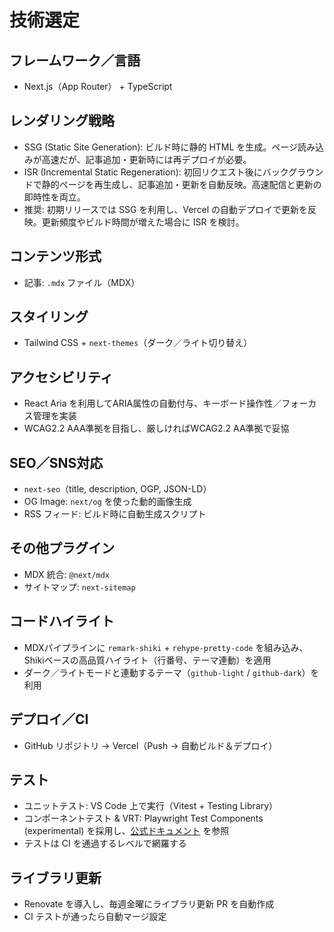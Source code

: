 # 技術選定

## フレームワーク／言語

- Next.js（App Router） + TypeScript

## レンダリング戦略

- SSG (Static Site Generation): ビルド時に静的 HTML を生成。ページ読み込みが高速だが、記事追加・更新時には再デプロイが必要。
- ISR (Incremental Static Regeneration): 初回リクエスト後にバックグラウンドで静的ページを再生成し、記事追加・更新を自動反映。高速配信と更新の即時性を両立。
- 推奨: 初期リリースでは SSG を利用し、Vercel の自動デプロイで更新を反映。更新頻度やビルド時間が増えた場合に ISR を検討。

## コンテンツ形式

- 記事: `.mdx` ファイル（MDX）

## スタイリング

- Tailwind CSS + `next-themes`（ダーク／ライト切り替え）

## アクセシビリティ

- React Aria を利用してARIA属性の自動付与、キーボード操作性／フォーカス管理を実装
- WCAG2.2 AAA準拠を目指し、厳しければWCAG2.2 AA準拠で妥協

## SEO／SNS対応

- `next-seo`（title, description, OGP, JSON-LD）
- OG Image: `next/og` を使った動的画像生成
- RSS フィード: ビルド時に自動生成スクリプト

## その他プラグイン

- MDX 統合: `@next/mdx`
- サイトマップ: `next-sitemap`

## コードハイライト

- MDXパイプラインに `remark-shiki` + `rehype-pretty-code` を組み込み、Shikiベースの高品質ハイライト（行番号、テーマ連動）を適用
- ダーク／ライトモードと連動するテーマ（`github-light` / `github-dark`）を利用

## デプロイ／CI

- GitHub リポジトリ → Vercel（Push → 自動ビルド＆デプロイ）

## テスト

- ユニットテスト: VS Code 上で実行（Vitest + Testing Library）
- コンポーネントテスト & VRT: Playwright Test Components (experimental) を採用し、[公式ドキュメント](https://playwright.dev/docs/test-components) を参照
- テストは CI を通過するレベルで網羅する

## ライブラリ更新

- Renovate を導入し、毎週金曜にライブラリ更新 PR を自動作成
- CI テストが通ったら自動マージ設定 